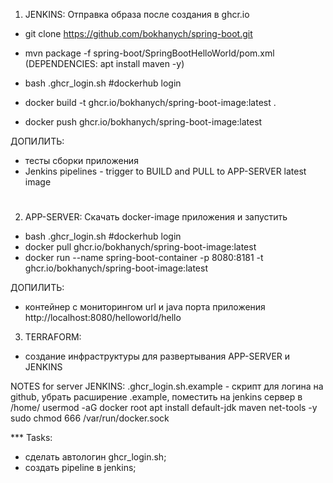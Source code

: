1. JENKINS: Отправка образа после создания в ghcr.io
- git clone https://github.com/bokhanych/spring-boot.git
- mvn package -f spring-boot/SpringBootHelloWorld/pom.xml  (DEPENDENCIES: apt install maven -y)

- bash .ghcr_login.sh #dockerhub login
- docker build -t ghcr.io/bokhanych/spring-boot-image:latest .
- docker push ghcr.io/bokhanych/spring-boot-image:latest

ДОПИЛИТЬ: 
- тесты сборки приложения
- Jenkins pipelines - trigger to BUILD and PULL to APP-SERVER latest image

#

2. APP-SERVER: Скачать docker-image приложения и запустить
- bash .ghcr_login.sh #dockerhub login
- docker pull ghcr.io/bokhanych/spring-boot-image:latest
- docker run --name spring-boot-container -p 8080:8181 -t ghcr.io/bokhanych/spring-boot-image:latest

ДОПИЛИТЬ: 
- контейнер с мониторингом url и java порта приложения http://localhost:8080/helloworld/hello


3. TERRAFORM:
- создание инфраструктуры для развертывания APP-SERVER и JENKINS

NOTES for server JENKINS:
.ghcr_login.sh.example - скрипт для логина на github, убрать расширение .example, поместить на jenkins сервер в /home/
usermod -aG docker root
apt install default-jdk maven net-tools -y
sudo chmod 666 /var/run/docker.sock

*** Tasks:
- сделать автологин ghcr_login.sh;
- создать pipeline в jenkins; 